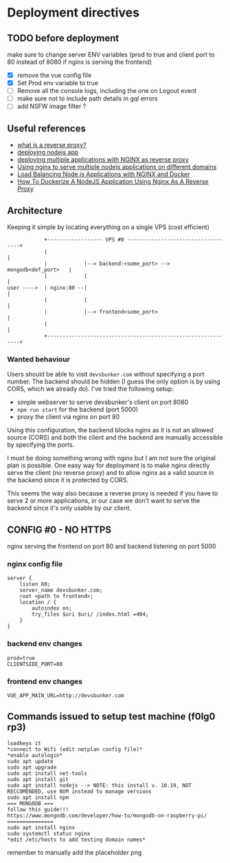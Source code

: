 # Deployment directives

## TODO before deployment

make sure to change server ENV variables (prod to true and client port to 80 instead of 8080 if nginx is serving the frontend)

-   [x] remove the vue config file
-   [x] Set Prod env variable to true
-   [ ] Remove all the console logs, including the one on Logout event
-   [ ] make sure not to include path details in gql errors
-   [ ] add NSFW image filter ?

## Useful references

-   [what is a reverse proxy?](https://github.com/donnemartin/system-design-primer#reverse-proxy-web-server)
-   [deploying nodejs app](https://www.section.io/engineering-education/deploying-nodejs-web-app/)
-   [deploying multiple applications with NGINX as reverse proxy](https://www.section.io/engineering-education/nginx-reverse-proxy/)
-   [Using nginx to serve multiple nodejs applications on different domains](https://www.manuelkruisz.com/blog/posts/nginx-multiple-domains-one-server)
-   [Load Balancing Node.js Applications with NGINX and Docker](https://auth0.com/blog/load-balancing-nodejs-applications-with-nginx-and-docker/)
-   [How To Dockerize A NodeJS Application Using Nginx As A Reverse Proxy](https://blog.learningdollars.com/2021/06/10/how-to-dockerize-a-nodejs-application-using-nginx-as-a-reverse-proxy/)

## Architecture

Keeping it simple by locating everything on a single VPS (cost efficient)

```
            +------------------ VPS #0 -----------------------------------+
            |                                                             |
            |            |--> backend:<some_port> --> mongodb<def_port>   |
            |            |                                                |
user ---->  | nginx:80 --|                                                |
            |            |                                                |
            |            |--> frontend<some_port>                         |
            |                                                             |
            +-------------------------------------------------------------+
```

### Wanted behaviour

Users should be able to visit `devsbunker.com` without specifying a port number. The backend should be hidden (I guess the only option is by using CORS, which we already do). I've tried the following setup:

- simple webserver to serve devsbunker's client on port 8080
- `npm run start` for the backend (port 5000)
- proxy the client via nginx on port 80

Using this configuration, the backend blocks nginx as it is not an allowed source (CORS) and both the client and the backend are manually accessible by specifying the ports.

I must be doing something wrong with nginx but I am not sure the original plan is possible. One easy way for deployment is to make nginx directly serve the client (no reverse proxy) and to allow nginx as a valid source in the backend since it is protected by CORS.

This seems the way also because a reverse proxy is needed if you have to serve 2 or more applications, in our case we don't want to serve the backend since it's only usable by our client.

## CONFIG #0 - NO HTTPS

nginx serving the frontend on port 80 and backend listening on port 5000

### nginx config file

```
server {
    listen 80;
    server_name devsbunker.com;
    root <path to frontend>;
    location / {
        autoindex on;
        try_files $uri $uri/ /index.html =404;
    }
}
```

### backend env changes
```
prod=true
CLIENTSIDE_PORT=80
```

### frontend env changes

```
VUE_APP_MAIN_URL=http://devsbunker.com
```

## Commands issued to setup test machine (f0lg0 rp3)

```
loadkeys it
*connect to Wifi (edit netplan config file)*
*enable autologin*
sudo apt update
sudo apt upgrade
sudo apt install net-tools
sudo apt install git
sudo apt install nodejs --> NOTE: this install v. 10.19, NOT RECCOMENDED, use NVM instead to manage versions
sudo apt install npm
=== MONGODB === 
follow this guide!!!
https://www.mongodb.com/developer/how-to/mongodb-on-raspberry-pi/
===============
sudo apt install nginx
sudo systemctl status nginx
*edit /etc/hosts to add testing domain names*
```

remember to manually add the placeholder png 
